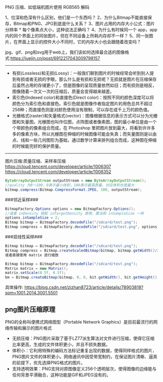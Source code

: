 PNG 压缩、如低端机图片使用 RGB565 解码

1、位深和色深有什么区别，他们是一个东西吗？
2、为什么Bitmap不能直接保存，Bitmap和PNG、JPG到底是什么关系？
3、图片占用的内存大小公式：图片分辨率 * 每个像素点大小，这种说法正确吗？
4、为什么有时候同一个 app，app 内的同个界面上的同张图片，但在不同设备上所耗内存却不一样？
5、同一张图片，在界面上显示的控件大小不同时，它的内存大小也会跟随着改变吗？

jpg、gif、png和svg用于web上，我们该如何选择最合适的图像格式:https://juejin.cn/post/6912217043009798157
***
- 有损(Lossless)和无损(Lossy)：一般我们聊到图片的时候经常会听到别人提到有损或者无损的字眼，那么什么是有损和无损呢？无损就是图片在压缩保存后虽然占用的存储更小了，但是图像的呈现质量依然如旧；而有损则是相反，图像随着一次又一次的压缩后，质量会变得越来越差。
- 索引色(Indexed color)和直接色(Direct color)：按照不同的颜色深度可以将颜色分为索引色和直接色。索引色就是图像作者指定图片的用色总共不超过256种；而直接色则是对颜色使用没有限制，可以存在成千上万的颜色值。
- 光栅格式(raster)和矢量格式(vector)：图像根据信息的表示方式可以分为光栅图和矢量图。光栅图也叫作位图，点阵图或者像素图，图的最小单位是由一个个带颜色的像素组合而成，在 Photoshop 里把图片放到最大，将看到许许多多的像素方块，所以光栅图在伸缩的时候图像可能会失真；而矢量图则是以由点、线和一些几何图形为基础，通过数学计算来排列组合而成，这种图在伸缩的时候能完好的保护质量。
***

图片压缩:质量压缩、采样率压缩
https://cloud.tencent.com/developer/article/1006307
https://cloud.tencent.com/developer/article/1006352

```java
ByteArrayOutputStream outputStream = new ByteArrayOutputStream();
//quality 为0～100，0表示最小体积，100表示最高质量，对应体积也是最大
bitmap.compress(Bitmap.CompressFormat.JPEG, 100, outputStream);
```

###邻近采样###
```java
BitmapFactory.Options options = new BitmapFactory.Options();
//或者 inDensity 搭配 inTargetDensity 使用，算法和 inSampleSize 一样
options.inSampleSize = 2;
Bitmap bitmap = BitmapFactory.decodeFile("/sdcard/test.png");
Bitmap compress = BitmapFactory.decodeFile("/sdcard/test.png", options);
```

###双线性采样###
```java
Bitmap bitmap = BitmapFactory.decodeFile("/sdcard/test.png");
Bitmap compress = Bitmap.createScaledBitmap(bitmap, bitmap.getWidth()/2, bitmap.getHeight()/2, true);
或者直接使用 matrix 进行缩放

Bitmap bitmap = BitmapFactory.decodeFile("/sdcard/test.png");
Matrix matrix = new Matrix();
matrix.setScale(0.5f, 0.5f);
bm = Bitmap.createBitmap(bitmap, 0, 0, bit.getWidth(), bit.getHeight(), matrix, true);
```
具体操作: https://blog.csdn.net/zizhan8723/article/details/78903818?spm=1001.2014.3001.5501

## png图片压缩原理
PNG的全称叫便携式网络图型（Portable Network Graphics）是目前最流行的网络传输和展示的图片格式
- 无损压缩：PNG图片采取了基于LZ77派生算法对文件进行压缩，使得它压缩比率更高，生成的文件体积更小，并且不损失数据。
- 体积小：它利用特殊的编码方法标记重复出现的数据，使得同样格式的图片，PNG图片文件的体积更小。网络通讯中因受带宽制约，在保证图片清晰、逼真的前提下，优先选择PNG格式的图片。
- 支持透明效果：PNG支持对原图像定义256个透明层次，使得图像的边缘能与任何背景平滑融合，这种功能是GIF和JPEG没有的。

